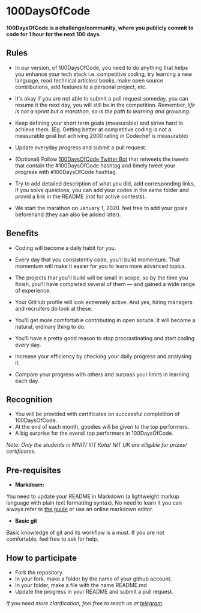 # 100DaysOfCode

**100DaysOfCode is a challenge/community, where you publicly commit to code for 1 hour for the next 100 days.**

## Rules

- In our version, of 100DaysOfCode, you need to do anything that helps you enhance your tech stack i.e. competitive coding, try learning a new language, read technical articles/ books, make open source contributions, add features to a personal project, etc.
- It's okay if you are not able to submit a pull request someday, you can resume it the next day, you will still be in the competition. Remember, *life is not a sprint but a marathon, so is the path to learning and growning*.
- Keep defining your short term goals (measurable) and strive hard to achieve them.
(Eg. Getting better at competitive coding is not a measurable goal but achiving 2000 rating in Codechef is measurable)
- Update everyday progress and submit a pull request.
- (Optional) Follow [100DaysOfCode Twitter Bot](https://twitter.com/_100DaysOfCode) that retweets the tweets that contain the #100DaysOfCode hashtag and timely tweet your progress with #100DaysOfCode hashtag.

- Try to add detailed description of what you did, add corresponding links, if you solve questions, you can add your codes in the same folder and provid a link in the README (not for active contests).
- We start the marathon on January 1, 2020. feel free to add your goals beforehand (they can also be added later).

## Benefits

- Coding will become a daily habit for you.
- Every day that you consistently code, you’ll build momentum. That momentum will make it easier for you to learn more advanced topics.
- The projects that you’ll build will be small in scope, so by the time you finish, you’ll have completed several of them — and gained a wide range of experience.
- Your GitHub profile will look extremely active. And yes, hiring managers and recruiters do look at these.
- You’ll get more comfortable contributing in open soruce. It will become a natural, ordinary thing to do.
- You’ll have a pretty good reason to stop procrastinating and start coding every day.

- Increase your efficiency by checking your daily progress and analysing it.
- Compare your progress with others and surpass your limits in learning each day.


## Recognition

- You will be provided with certificates on successful completiton of 100DaysOfCode.
- At the end of each month, goodies will be given to the top performers.
- A big surprise for the overall top performers in 100DaysOfCode.

*Note: Only the students in MNIT/ IIIT Kota/ NIT UK are elligible for prizes/ certificates.*

## Pre-requisites

- **Markdown:**

You need to update your README in Markdown (a lightweight markup language with plain text formatting syntax). No need to learn it you can always refer to [the guide](https://github.com/adam-p/markdown-here/wiki/Markdown-Cheatsheet) or use an online markdown editor.

- **Basic git**

Basic knowledge of git and its workflow is a must. If you are not comfortable, feel free to ask for help.

## How to participate

- Fork the repository.
- In your fork, make a folder by the name of your github account.
- In your folder, make a file with the name README.md
- Update the progress in your README and submit a pull request.

*If you need more clarification, feel free to reach us at [telegram](https://t.me/codeshows).*
